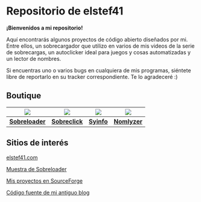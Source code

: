 # Repositorio de elstef41
**¡Bienvenidos a mi repositorio!**

Aquí encontrarás algunos proyectos de código abierto diseñados por mi. Entre ellos, un sobrecargador que utilizo en varios de mis videos de la serie de sobrecargas, un autoclicker ideal para juegos y cosas automatizadas y un lector de nombres.

Si encuentras uno o varios bugs en cualquiera de mis programas, siéntete libre de reportarlo en su tracker correspondiente. Te lo agradeceré :)


## Boutique

[![](https://user-images.githubusercontent.com/19848495/158003136-aa73999c-1504-4735-8392-389a80e59b35.jpg)](https://github.com/elstef41/sobreloader) | [![](https://user-images.githubusercontent.com/19848495/158003130-0c31403e-4432-4310-9aab-6570899d4466.jpg)](https://github.com/elstef41/sobreclick) | [![](https://user-images.githubusercontent.com/19848495/169537044-c34e1ccd-3649-457c-bb02-0e76ccc333cf.png)](https://github.com/elstef41/syinfo) | [![](https://user-images.githubusercontent.com/19848495/158003133-47fcb0b6-a1b8-47f5-8d12-79b08e9297d6.jpg)](https://github.com/elstef41/nomlyzer) |
--- | --- | --- |  --- | 
[**Sobreloader**](https://github.com/elstef41/sobreloader) | [**Sobreclick**](https://github.com/elstef41/sobreclick) | [**Syinfo**](https://github.com/elstef41/syinfo) | [**Nomlyzer**](https://github.com/elstef41/nomlyzer) |

## Sitios de interés
[elstef41.com](https://www.elstef41.com/)

[Muestra de Sobreloader](https://www.youtube.com/watch?v=361VnDl855s)

[Mis proyectos en SourceForge](https://sourceforge.net/u/elstef41/)

[Código fuente de mi antiguo blog](https://github.com/elstef41/legacy-blog)
